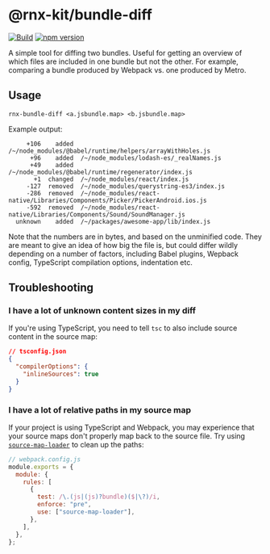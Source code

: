 # @rnx-kit/bundle-diff

[![Build](https://github.com/microsoft/rnx-kit/actions/workflows/build.yml/badge.svg)](https://github.com/microsoft/rnx-kit/actions/workflows/build.yml)
[![npm version](https://img.shields.io/npm/v/@rnx-kit/bundle-diff)](https://www.npmjs.com/package/@rnx-kit/bundle-diff)

A simple tool for diffing two bundles. Useful for getting an overview of which
files are included in one bundle but not the other. For example, comparing a
bundle produced by Webpack vs. one produced by Metro.

## Usage

```
rnx-bundle-diff <a.jsbundle.map> <b.jsbundle.map>
```

Example output:

```
     +106    added  /~/node_modules/@babel/runtime/helpers/arrayWithHoles.js
      +96    added  /~/node_modules/lodash-es/_realNames.js
      +49    added  /~/node_modules/@babel/runtime/regenerator/index.js
       +1  changed  /~/node_modules/react/index.js
     -127  removed  /~/node_modules/querystring-es3/index.js
     -286  removed  /~/node_modules/react-native/Libraries/Components/Picker/PickerAndroid.ios.js
     -592  removed  /~/node_modules/react-native/Libraries/Components/Sound/SoundManager.js
  unknown    added  /~/packages/awesome-app/lib/index.js
```

Note that the numbers are in bytes, and based on the unminified code. They are
meant to give an idea of how big the file is, but could differ wildly depending
on a number of factors, including Babel plugins, Wepback config, TypeScript
compilation options, indentation etc.

## Troubleshooting

### I have a lot of unknown content sizes in my diff

If you're using TypeScript, you need to tell `tsc` to also include source
content in the source map:

```json
// tsconfig.json
{
  "compilerOptions": {
    "inlineSources": true
  }
}
```

### I have a lot of relative paths in my source map

If your project is using TypeScript and Webpack, you may experience that your
source maps don't properly map back to the source file. Try using
[`source-map-loader`](https://webpack.js.org/loaders/source-map-loader/) to
clean up the paths:

```js
// webpack.config.js
module.exports = {
  module: {
    rules: [
      {
        test: /\.(js|(js)?bundle)($|\?)/i,
        enforce: "pre",
        use: ["source-map-loader"],
      },
    ],
  },
};
```
